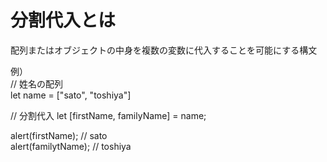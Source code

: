 # 分割代入とは
配列またはオブジェクトの中身を複数の変数に代入することを可能にする構文  

例）  
// 姓名の配列  
let name = ["sato", "toshiya"]  

// 分割代入
let [firstName, familyName] = name;  

alert(firstName); // sato  
alert(familytName); // toshiya
